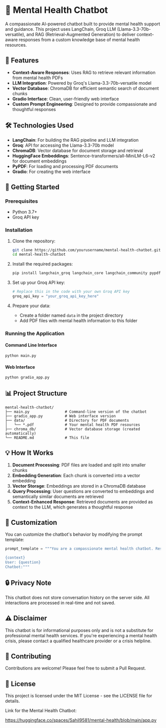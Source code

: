 # 🧠 Mental Health Chatbot

A compassionate AI-powered chatbot built to provide mental health support and guidance. This project uses LangChain, Groq LLM (Llama-3.3-70b-versatile), and RAG (Retrieval-Augmented Generation) to deliver context-aware responses from a custom knowledge base of mental health resources.

## 📝 Features

- **Context-Aware Responses**: Uses RAG to retrieve relevant information from mental health PDFs
- **LLM Integration**: Powered by Groq's Llama-3.3-70b-versatile model
- **Vector Database**: ChromaDB for efficient semantic search of document chunks
- **Gradio Interface**: Clean, user-friendly web interface
- **Custom Prompt Engineering**: Designed to provide compassionate and thoughtful responses

## 🛠️ Technologies Used

- **LangChain**: For building the RAG pipeline and LLM integration
- **Groq**: API for accessing the Llama-3.3-70b model
- **ChromaDB**: Vector database for document storage and retrieval
- **HuggingFace Embeddings**: Sentence-transformers/all-MiniLM-L6-v2 for document embeddings
- **PyPDF**: For loading and processing PDF documents
- **Gradio**: For creating the web interface

## 🚀 Getting Started

### Prerequisites

- Python 3.7+
- Groq API key

### Installation

1. Clone the repository:
   ```bash
   git clone https://github.com/yourusername/mental-health-chatbot.git
   cd mental-health-chatbot
   ```

2. Install the required packages:
   ```bash
   pip install langchain_groq langchain_core langchain_community pypdf chromadb sentence_transformers gradio
   ```

3. Set up your Groq API key:
   ```python
   # Replace this in the code with your own Groq API key
   groq_api_key = "your_groq_api_key_here"
   ```

4. Prepare your data:
   - Create a folder named `data` in the project directory
   - Add PDF files with mental health information to this folder

### Running the Application

#### Command Line Interface
```python
python main.py
```

#### Web Interface
```python
python gradio_app.py
```

## 📊 Project Structure

```
mental-health-chatbot/
├── main.py                # Command-line version of the chatbot
├── gradio_app.py          # Web interface version
├── data/                  # Directory for PDF documents
│   └── *.pdf              # Your mental health PDF resources
├── chroma_db/             # Vector database storage (created automatically)
└── README.md              # This file
```

## 💡 How It Works

1. **Document Processing**: PDF files are loaded and split into smaller chunks
2. **Embedding Generation**: Each chunk is converted into a vector embedding
3. **Vector Storage**: Embeddings are stored in a ChromaDB database
4. **Query Processing**: User questions are converted to embeddings and semantically similar documents are retrieved
5. **Context-Enhanced Response**: Retrieved documents are provided as context to the LLM, which generates a thoughtful response

## 🎨 Customization

You can customize the chatbot's behavior by modifying the prompt template:

```python
prompt_template = """You are a compassionate mental health chatbot. Respond thoughtfully.

{context}
User: {question}
Chatbot:"""
```

## 🔒 Privacy Note

This chatbot does not store conversation history on the server side. All interactions are processed in real-time and not saved.

## ⚠️ Disclaimer

This chatbot is for informational purposes only and is not a substitute for professional mental health services. If you're experiencing a mental health crisis, please contact a qualified healthcare provider or a crisis helpline.

## 🤝 Contributing

Contributions are welcome! Please feel free to submit a Pull Request.

## 📄 License

This project is licensed under the MIT License - see the LICENSE file for details.

Link for the Mental Health Chatbot:

https://huggingface.co/spaces/Sahil9581/mental-health/blob/main/app.py
